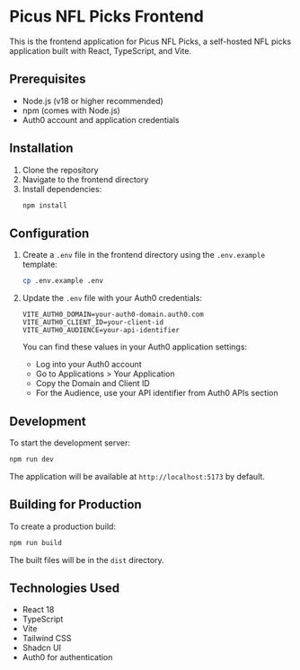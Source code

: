 # Picus NFL Picks Frontend

This is the frontend application for Picus NFL Picks, a self-hosted NFL picks application built with React, TypeScript, and Vite.

## Prerequisites

- Node.js (v18 or higher recommended)
- npm (comes with Node.js)
- Auth0 account and application credentials

## Installation

1. Clone the repository
2. Navigate to the frontend directory
3. Install dependencies:
   ```bash
   npm install
   ```

## Configuration

1. Create a `.env` file in the frontend directory using the `.env.example` template:
   ```bash
   cp .env.example .env
   ```

2. Update the `.env` file with your Auth0 credentials:
   ```
   VITE_AUTH0_DOMAIN=your-auth0-domain.auth0.com
   VITE_AUTH0_CLIENT_ID=your-client-id
   VITE_AUTH0_AUDIENCE=your-api-identifier
   ```

   You can find these values in your Auth0 application settings:
   - Log into your Auth0 account
   - Go to Applications > Your Application
   - Copy the Domain and Client ID
   - For the Audience, use your API identifier from Auth0 APIs section

## Development

To start the development server:

```bash
npm run dev
```

The application will be available at `http://localhost:5173` by default.

## Building for Production

To create a production build:

```bash
npm run build
```

The built files will be in the `dist` directory.

## Technologies Used

- React 18
- TypeScript
- Vite
- Tailwind CSS
- Shadcn UI
- Auth0 for authentication
